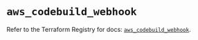 # `aws_codebuild_webhook`

Refer to the Terraform Registry for docs: [`aws_codebuild_webhook`](https://registry.terraform.io/providers/hashicorp/aws/5.98.0/docs/resources/codebuild_webhook).
